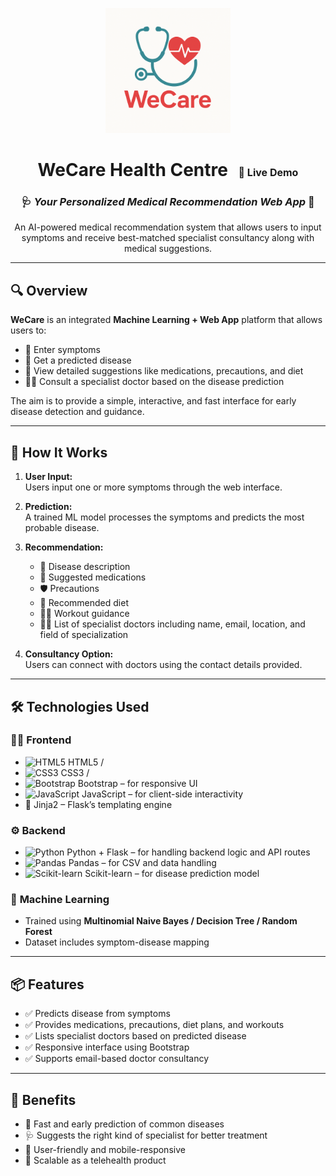 <p align="center"> 
  <img src="static/img.png" alt="WeCare Logo" width="200"/>
</p>

<h1 align="center">
  <strong>WeCare Health Centre</strong>
  <small>
    <a href="https://wecare-health.onrender.com/" target="_blank" style="font-size: 16px; margin-left: 10px; text-decoration: none;">
      🔗 Live Demo
    </a>
  </small>
</h1>

<h3 align="center">🩺 <em>Your Personalized Medical Recommendation Web App</em> 🧠</h3>


<p align="center">
  An AI-powered medical recommendation system that allows users to input symptoms and receive best-matched specialist consultancy along with medical suggestions.
</p>

---

## 🔍 **Overview**

**WeCare** is an integrated **Machine Learning + Web App** platform that allows users to:

- 📝 Enter symptoms
- 🧠 Get a predicted disease
- 💊 View detailed suggestions like medications, precautions, and diet
- 👨‍⚕️ Consult a specialist doctor based on the disease prediction

The aim is to provide a simple, interactive, and fast interface for early disease detection and guidance.

---

## 🚀 **How It Works**

1. **User Input:**  
   Users input one or more symptoms through the web interface.

2. **Prediction:**  
   A trained ML model processes the symptoms and predicts the most probable disease.

3. **Recommendation:**  
   - 🔬 Disease description  
   - 💊 Suggested medications  
   - 🛡️ Precautions  
   - 🥗 Recommended diet  
   - 🏃‍♂️ Workout guidance  
   - 👨‍⚕️ List of specialist doctors including name, email, location, and field of specialization

4. **Consultancy Option:**  
   Users can connect with doctors using the contact details provided.

---

## 🛠️ **Technologies Used**

### 👨‍💻 **Frontend**
- ![HTML5](https://img.shields.io/badge/HTML5-E34F26?style=flat&logo=html5&logoColor=white) HTML5 /  
- ![CSS3](https://img.shields.io/badge/CSS3-1572B6?style=flat&logo=css3&logoColor=white) CSS3 /  
- ![Bootstrap](https://img.shields.io/badge/Bootstrap-563D7C?style=flat&logo=bootstrap&logoColor=white) Bootstrap – for responsive UI  
- ![JavaScript](https://img.shields.io/badge/JavaScript-F7DF1E?style=flat&logo=javascript&logoColor=black) JavaScript – for client-side interactivity  
- 🧩 Jinja2 – Flask’s templating engine

### ⚙️ **Backend**
- ![Python](https://img.shields.io/badge/Python-3776AB?style=flat&logo=python&logoColor=white) Python + Flask – for handling backend logic and API routes  
- ![Pandas](https://img.shields.io/badge/Pandas-150458?style=flat&logo=pandas&logoColor=white) Pandas – for CSV and data handling  
- ![Scikit-learn](https://img.shields.io/badge/Scikit--learn-F7931E?style=flat&logo=scikit-learn&logoColor=white) Scikit-learn – for disease prediction model

### 🤖 **Machine Learning**
- Trained using **Multinomial Naive Bayes / Decision Tree / Random Forest**
- Dataset includes symptom-disease mapping

---

## 📦 **Features**

- ✅ Predicts disease from symptoms
- ✅ Provides medications, precautions, diet plans, and workouts
- ✅ Lists specialist doctors based on predicted disease
- ✅ Responsive interface using Bootstrap
- ✅ Supports email-based doctor consultancy

---

## 🙌 **Benefits**

- 🧠 Fast and early prediction of common diseases
- 🩺 Suggests the right kind of specialist for better treatment
- 📱 User-friendly and mobile-responsive
- 💼 Scalable as a telehealth product

